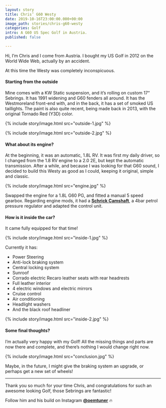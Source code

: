 ```yaml
---
layout: story
title: Chris’ G60 Westy
date: 2019-10-16T23:00:00.000+00:00
image_path: stories/chris-g60-westy
categories: Golf
intro: A G60 US Spec Golf in Austria.
published: false

---
```

Hi, I’m Chris and I come from Austria. I bought my US Golf in 2012 on the World Wide Web, actually by an accident.

At this time the Westy was completely inconspicuous.

#### Starting from the outside

Mine comes with a KW Static suspension, and it’s rolling on custom 17“ Sebrings. It has 1991 widening and G60 fenders all around. It has the Westmoreland front-end with, and in the back, it has a set of smoked US taillights. The paint is also quite recent, being made back in 2013, with the original Tornado Red (Y3D) color.

{% include story/image.html src="outside-1.jpg" %}

{% include story/image.html src="outside-2.jpg" %}

#### What about its engine?

At the beginning, it was an automatic, 1.8L RV. It was first my daily driver, so I changed from the 1.8 RV engine to a 2.0 2E, but kept the automatic transmission. After a while, and because I was looking for that G60 sound, I decided to build this Westy as good as I could, keeping it original, simple and classic.

{% include story/image.html src="engine.jpg" %}

Swapped the engine for a 1.8L G60 PG, and fitted a manual 5 speed gearbox. Regarding engine mods, it had a [**Schrick Camshaft**](http://www.schrick.com/index.php), a 4bar petrol pressure regulator and adapted the control unit.

#### How is it inside the car?

It came fully equipped for that time!

{% include story/image.html src="inside-1.jpg" %}

Currently it has:

* Power Steering
* Anti-lock braking system
* Central locking system
* Sunroof
* Corrado electric Recaro leather seats with rear headrests
* Full leather interior
* 4 electric windows and electric mirrors
* Cruise control
* Air conditioning
* Headlight washers
* And the black roof headliner

{% include story/image.html src="inside-2.jpg" %}

#### Some final thoughts?

I’m actually very happy with my Golf! All the missing things and parts are now there and complete, and there’s nothing I would change right now.

{% include story/image.html src="conclusion.jpg" %}

Maybe, in the future, I might give the braking system an upgrade, or perhaps get a new set of wheels!

***

Thank you so much for your time Chris, and congratulations for such an awesome looking Golf, those Sebrings are fantastic!

Follow him and his build on Instagram [**@oemtuner**](https://www.instagram.com/oemtuner/) 🔥